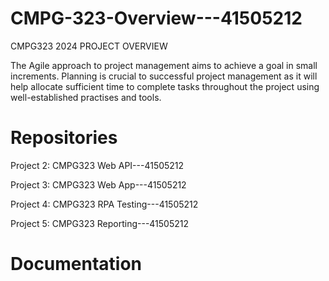 # CMPG-323-Overview---41505212

CMPG323 2024 PROJECT OVERVIEW

The Agile approach to project management aims to achieve a goal in small increments. Planning is crucial to successful project management as it will help allocate sufficient time to complete tasks throughout the project using well-established practises and tools. 

# Repositories

Project 2: CMPG323 Web API---41505212

Project 3: CMPG323 Web App---41505212

Project 4: CMPG323 RPA Testing---41505212

Project 5: CMPG323 Reporting---41505212


# Documentation

